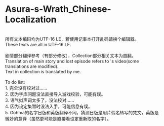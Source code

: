 # Asura-s-Wrath_Chinese-Localization
<br>
所有文本编码均为UTF-16 LE，若使用记事本打开乱码请换个编辑器。<br>
These texts are all in UTF-16 LE.<br>
<br>
剧情部分翻译参考（有部分修改），Collection部分相关文本为自翻。<br>
Translation of main story and lost episode refers to 's video(some translations are modified).<br>
Text in collection is translated by me.<br>
<br>
To do list:<br>
1. 完全没有校对过……<br>
2. 因为字库问题没法直接导入游戏校验，可能有误。<br>
3. 语气拟声词太多了，没法校对……<br>
4. 因为设定集暂时没法入手，可能信息有误。<br>
5. Gohma的名字日版和英版翻译不同，猜测日版是用片假名转写的梵文，英版是微妙的意译（虽然更可能是直接看设定重新取的名字）。<br>
<br>

